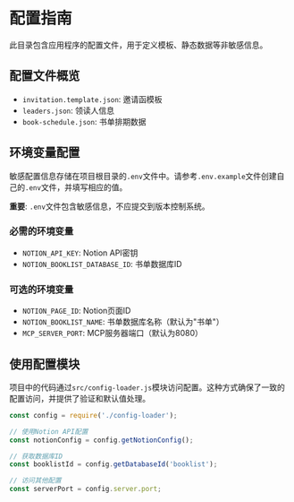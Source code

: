 # 配置指南

此目录包含应用程序的配置文件，用于定义模板、静态数据等非敏感信息。

## 配置文件概览

- `invitation.template.json`: 邀请函模板
- `leaders.json`: 领读人信息
- `book-schedule.json`: 书单排期数据

## 环境变量配置

敏感配置信息存储在项目根目录的`.env`文件中。请参考`.env.example`文件创建自己的`.env`文件，并填写相应的值。

**重要**: `.env`文件包含敏感信息，不应提交到版本控制系统。

### 必需的环境变量

- `NOTION_API_KEY`: Notion API密钥
- `NOTION_BOOKLIST_DATABASE_ID`: 书单数据库ID

### 可选的环境变量

- `NOTION_PAGE_ID`: Notion页面ID
- `NOTION_BOOKLIST_NAME`: 书单数据库名称（默认为"书单"）
- `MCP_SERVER_PORT`: MCP服务器端口（默认为8080）

## 使用配置模块

项目中的代码通过`src/config-loader.js`模块访问配置。这种方式确保了一致的配置访问，并提供了验证和默认值处理。

```javascript
const config = require('./config-loader');

// 使用Notion API配置
const notionConfig = config.getNotionConfig();

// 获取数据库ID
const booklistId = config.getDatabaseId('booklist');

// 访问其他配置
const serverPort = config.server.port;
``` 